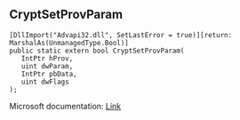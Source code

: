 ## CryptSetProvParam

```
[DllImport("Advapi32.dll", SetLastError = true)][return: MarshalAs(UnmanagedType.Bool)]
public static extern bool CryptSetProvParam(
   IntPtr hProv,
   uint dwParam,
   IntPtr pbData,
   uint dwFlags
);
```

Microsoft documentation: [Link](https://docs.microsoft.com/en-us/windows/win32/api/wincrypt/nf-wincrypt-cryptsetprovparam)
